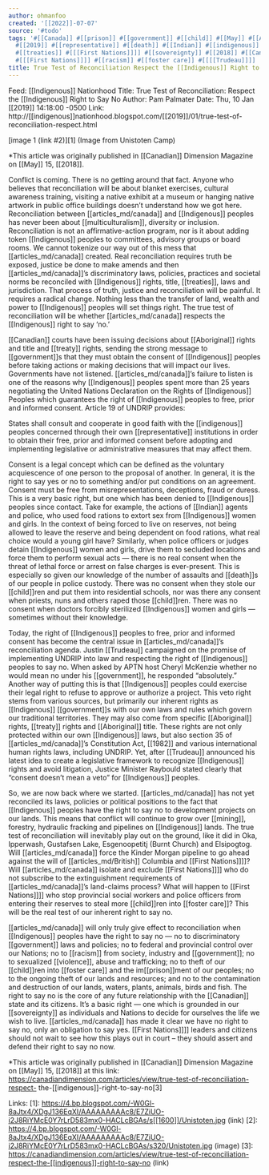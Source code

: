 ```yaml
---
author: ohmanfoo
created: '[[2022]]-07-07'
source: '#todo'
tags: '#[[Canada]] #[[prison]] #[[government]] #[[child]] #[[May]] #[[Aboriginal]] #[[multiculturalism]] #[[treaty]]
  #[[2019]] #[[representative]] #[[death]] #[[Indian]] #[[indigenous]] #[[mining]] #[[[[Trudeau]]]] #[[British]] #[[child]]ren
  #[[treaties]] #[[[First Nations]]]] #[[sovereignty]] #[[2018]] #[[Canadian]] #[[1982]] #[[1600]] #[[Indigenous]] #[[violence]]
  #[[[First Nations]]]] #[[racism]] #[[foster care]] #[[[[Trudeau]]]] '
title: True Test of Reconciliation Respect the [[Indigenous]] Right to SayNo.md
---
```


Feed: [[Indigenous]] Nationhood
Title: True Test of Reconciliation: Respect the [[Indigenous]] Right to Say No
Author: Pam Palmater
Date: Thu, 10 Jan [[2019]] 14:18:00 -0500
Link: http://[[indigenous]]nationhood.blogspot.com/[[2019]]/01/true-test-of-reconciliation-respect.html
 
[image 1 (link #2)][1]
(Image from Unistoten Camp)
 
*This article was originally published in [[Canadian]] Dimension Magazine on [[May]] 15,
[[2018]].
 
Conflict is coming. There is no getting around that fact. Anyone who believes 
that reconciliation will be about blanket exercises, cultural awareness 
training, visiting a native exhibit at a museum or hanging native artwork in 
public office buildings doesn’t understand how we got here. Reconciliation 
between [[articles_md/canada]] and [[Indigenous]] peoples has never been about [[multiculturalism]], 
diversity or inclusion. Reconciliation is not an affirmative-action program, nor
is it about adding token [[Indigenous]] peoples to committees, advisory groups or 
board rooms. We cannot tokenize our way out of this mess that [[articles_md/canada]] created. 
Real reconciliation requires truth be exposed, justice be done to make amends 
and then [[articles_md/canada]]’s discriminatory laws, policies, practices and societal norms be
reconciled with [[Indigenous]] rights, title, [[treaties]], laws and jurisdiction. That 
process of truth, justice and reconciliation will be painful. It requires a 
radical change. Nothing less than the transfer of land, wealth and power to 
[[Indigenous]] peoples will set things right. The true test of reconciliation will 
be whether [[articles_md/canada]] respects the [[Indigenous]] right to say ‘no.’
 
[[Canadian]] courts have been issuing decisions about [[Aboriginal]] rights and title 
and [[treaty]] rights, sending the strong message to [[government]]s that they must 
obtain the consent of [[Indigenous]] peoples before taking actions or making 
decisions that will impact our lives. Governments have not listened. [[articles_md/canada]]’s 
failure to listen is one of the reasons why [[Indigenous]] peoples spent more than 
25 years negotiating the United Nations Declaration on the Rights of [[Indigenous]] 
Peoples which guarantees the right of [[Indigenous]] peoples to free, prior and 
informed consent. Article 19 of UNDRIP provides:
 
States shall consult and cooperate in good faith with the [[indigenous]] peoples 
concerned through their own [[representative]] institutions in order to obtain their
free, prior and informed consent before adopting and implementing legislative or
administrative measures that may affect them.
 
Consent is a legal concept which can be defined as the voluntary acquiescence of
one person to the proposal of another. In general, it is the right to say yes or
no to something and/or put conditions on an agreement. Consent must be free from
misrepresentations, deceptions, fraud or duress. This is a very basic right, but
one which has been denied to [[Indigenous]] peoples since contact. Take for example,
the actions of [[Indian]] agents and police, who used food rations to extort sex 
from [[Indigenous]] women and girls. In the context of being forced to live on 
reserves, not being allowed to leave the reserve and being dependent on food 
rations, what real choice would a young girl have? Similarly, when police 
officers or judges detain [[Indigenous]] women and girls, drive them to secluded 
locations and force them to perform sexual acts — there is no real consent when 
the threat of lethal force or arrest on false charges is ever-present. This is 
especially so given our knowledge of the number of assaults and [[death]]s of our 
people in police custody. There was no consent when they stole our [[child]]ren and 
put them into residential schools, nor was there any consent when priests, nuns 
and others raped those [[child]]ren. There was no consent when doctors forcibly 
sterilized [[Indigenous]] women and girls — sometimes without their knowledge.
 
Today, the right of [[Indigenous]] peoples to free, prior and informed consent has 
become the central issue in [[articles_md/canada]]’s reconciliation agenda. Justin [[Trudeau]] 
campaigned on the promise of implementing UNDRIP into law and respecting the 
right of [[Indigenous]] peoples to say no. When asked by APTN host Cheryl McKenzie 
whether no would mean no under his [[government]], he responded “absolutely.” 
Another way of putting this is that [[Indigenous]] peoples could exercise their 
legal right to refuse to approve or authorize a project. This veto right stems 
from various sources, but primarily our inherent rights as [[Indigenous]] 
[[government]]s with our own laws and rules which govern our traditional 
territories. They may also come from specific [[Aboriginal]] rights, [[treaty]] rights 
and [[Aboriginal]] title. These rights are not only protected within our own 
[[Indigenous]] laws, but also section 35 of [[articles_md/canada]]’s Constitution Act, [[1982]] and 
various international human rights laws, including UNDRIP. Yet, after [[Trudeau]] 
announced his latest idea to create a legislative framework to recognize 
[[Indigenous]] rights and avoid litigation, Justice Minister Raybould stated clearly
that “consent doesn’t mean a veto” for [[Indigenous]] peoples.
 
So, we are now back where we started. [[articles_md/canada]] has not yet reconciled its laws, 
policies or political positions to the fact that [[Indigenous]] peoples have the 
right to say no to development projects on our lands. This means that conflict 
will continue to grow over [[mining]], forestry, hydraulic fracking and pipelines on
[[Indigenous]] lands. The true test of reconciliation will inevitably play out on 
the ground, like it did in Oka, Ipperwash, Gustafsen Lake, Esgenoopetitj (Burnt 
Church) and Elsipogtog. Will [[articles_md/canada]] force the Kinder Morgan pipeline to go ahead
against the will of [[articles_md/British]] Columbia and [[First Nations]]]]? Will [[articles_md/canada]] isolate and 
exclude [[First Nations]]]] who do not subscribe to the extinguishment requirements of
[[articles_md/canada]]’s land-claims process? What will happen to [[First Nations]]]] who stop 
provincial social workers and police officers from entering their reserves to 
steal more [[child]]ren into [[foster care]]? This will be the real test of our inherent
right to say no.
 
[[articles_md/canada]] will only truly give effect to reconciliation when [[Indigenous]] peoples 
have the right to say no — no to discriminatory [[government]] laws and policies; no
to federal and provincial control over our Nations; no to [[racism]] from society, 
industry and [[government]]; no to sexualized [[violence]], abuse and trafficking; no to
theft of our [[child]]ren into [[foster care]] and the im[[prison]]ment of our peoples; no 
to the ongoing theft of our lands and resources; and no to the contamination and
destruction of our lands, waters, plants, animals, birds and fish. The right to 
say no is the core of any future relationship with the [[Canadian]] state and its 
citizens. It’s a basic right — one which is grounded in our [[sovereignty]] as 
individuals and Nations to decide for ourselves the life we wish to live. [[articles_md/canada]]
has made it clear we have no right to say no, only an obligation to say yes. 
[[First Nations]]]] leaders and citizens should not wait to see how this plays out in 
court – they should assert and defend their right to say no now.
 
*This article was originally published in [[Canadian]] Dimension Magazine on [[May]] 15,
[[2018]] at this link:
https://canadiandimension.com/articles/view/true-test-of-reconciliation-respect-
the-[[indigenous]]-right-to-say-no[3]
 
Links: 
[1]: https://4.bp.blogspot.com/-W0Gl-8aJtx4/XDgJ136EqXI/AAAAAAAAAc8/E7ZiUO-i2J8RiYMcE0Y7rLrD583mx0-HACLcBGAs/s[[1600]]/Unistoten.jpg (link)
[2]: https://4.bp.blogspot.com/-W0Gl-8aJtx4/XDgJ136EqXI/AAAAAAAAAc8/E7ZiUO-i2J8RiYMcE0Y7rLrD583mx0-HACLcBGAs/s320/Unistoten.jpg (image)
[3]: https://canadiandimension.com/articles/view/true-test-of-reconciliation-respect-the-[[indigenous]]-right-to-say-no (link)
